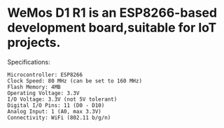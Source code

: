 # WeMos D1 R1 is an ESP8266-based development board,suitable for IoT projects.

Specifications:

    Microcontroller: ESP8266
    Clock Speed: 80 MHz (can be set to 160 MHz)
    Flash Memory: 4MB
    Operating Voltage: 3.3V
    I/O Voltage: 3.3V (not 5V tolerant)
    Digital I/O Pins: 11 (D0 - D10)
    Analog Input: 1 (A0, max 3.3V)
    Connectivity: WiFi (802.11 b/g/n)

